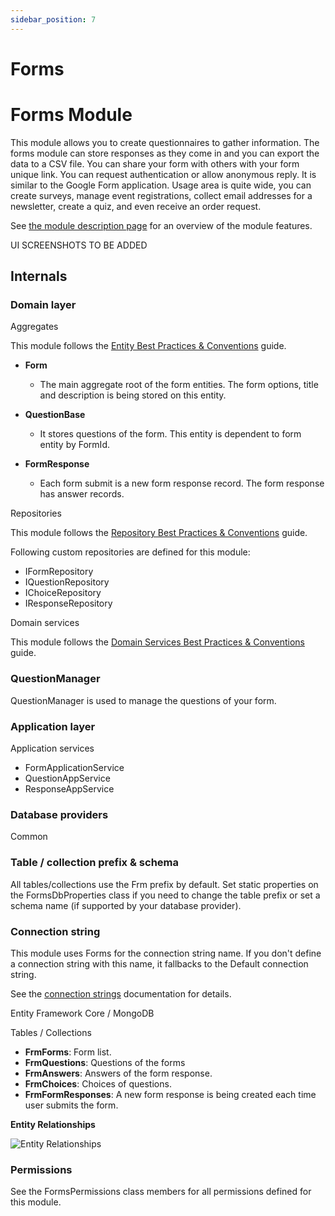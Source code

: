 ```yaml
---
sidebar_position: 7
---
```


# Forms 


Forms Module
============

This module allows you to create questionnaires to gather information. The forms module can store responses as they come in and you can export the data to a CSV file. You can share your form with others with your form unique link. You can request authentication or allow anonymous reply. It is similar to the Google Form application. Usage area is quite wide, you can create surveys, manage event registrations, collect email addresses for a newsletter, create a quiz, and even receive an order request.

See [the module description page](https://commercial.abp.io/modules/Volo.Forms) for an overview of the module features.

UI SCREENSHOTS TO BE ADDED

Internals
---------

### Domain layer

Aggregates

This module follows the [Entity Best Practices &amp; Conventions](https://docs.abp.io/en/abp/latest/Best-Practices/Entities) guide.

* **Form**

  * The main aggregate root of the form entities. The form options, title and description is being stored on this entity.
* **QuestionBase**

  * It stores questions of the form. This entity is dependent to form entity by FormId.
* **FormResponse**

  * Each form submit is a new form response record. The form response has answer records.

Repositories

This module follows the [Repository Best Practices &amp; Conventions](https://docs.abp.io/en/abp/latest/Best-Practices/Repositories) guide.

Following custom repositories are defined for this module:

* IFormRepository
* IQuestionRepository
* IChoiceRepository
* IResponseRepository

Domain services

This module follows the [Domain Services Best Practices &amp; Conventions](https://docs.abp.io/en/abp/latest/Best-Practices/Domain-Services) guide.

### QuestionManager

QuestionManager is used to manage the questions of your form.

### Application layer

Application services

* FormApplicationService
* QuestionAppService
* ResponseAppService

### Database providers

Common

### Table / collection prefix & schema

All tables/collections use the Frm prefix by default. Set static properties on the FormsDbProperties class if you need to change the table prefix or set a schema name (if supported by your database provider).

### Connection string

This module uses Forms for the connection string name. If you don't define a connection string with this name, it fallbacks to the Default connection string.

See the [connection strings](https://docs.abp.io/en/abp/latest/Connection-Strings) documentation for details.

Entity Framework Core / MongoDB

Tables / Collections

* **FrmForms**: Form list.
* **FrmQuestions**: Questions of the forms
* **FrmAnswers**: Answers of the form response.
* **FrmChoices**: Choices of questions.
* **FrmFormResponses**: A new form response is being created each time user submits the form.

**Entity Relationships**

![Entity Relationships](https://raaghustorageaccount.blob.core.windows.net/raaghu-docs/entityRelationship.jpg)

### Permissions

See the FormsPermissions class members for all permissions defined for this module.
